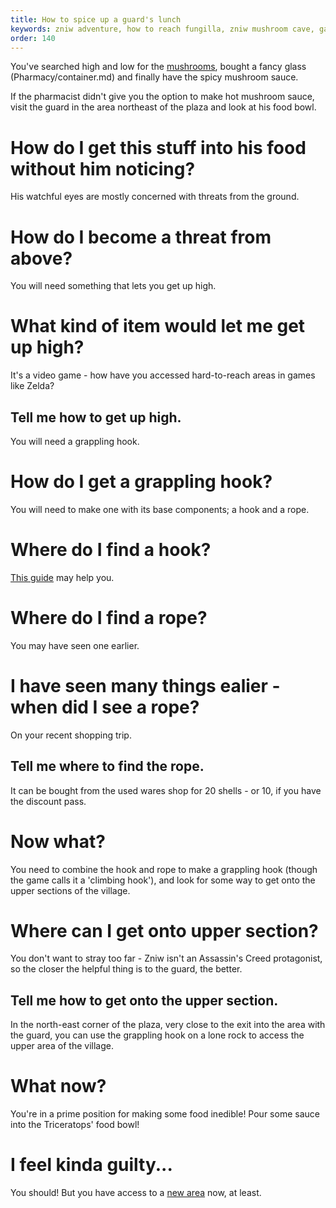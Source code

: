 ```yaml
---
title: How to spice up a guard's lunch
keywords: zniw adventure, how to reach fungilla, zniw mushroom cave, games with mushrooms, zniw sauce, zniw spicy mushroom
order: 140
---
```


You've searched high and low for the [mushrooms](Pharmacy/caps.md), bought a fancy glass (Pharmacy/container.md) and finally have the spicy mushroom sauce.

If the pharmacist didn't give you the option to make hot mushroom sauce, visit the guard in the area northeast of the plaza and look at his food bowl.

# How do I get this stuff into his food without him noticing?
His watchful eyes are mostly concerned with threats from the ground.

# How do I become a threat from above?
You will need something that lets you get up high.

# What kind of item would let me get up high?
It's a video game - how have you accessed hard-to-reach areas in games like Zelda?

## Tell me how to get up high.
You will need a grappling hook.

# How do I get a grappling hook?
You will need to make one with its base components; a hook and a rope.

# Where do I find a hook?
[This guide](Pantry/Inside/hook.md) may help you.

# Where do I find a rope?
You may have seen one earlier.

# I have seen many things ealier - when did I see a rope?
On your recent shopping trip.

## Tell me where to find the rope.
It can be bought from the used wares shop for 20 shells - or 10, if you have the discount pass.

# Now what?
You need to combine the hook and rope to make a grappling hook (though the game calls it a 'climbing hook'), and look for some way to get onto the upper sections of the village.

# Where can I get onto upper section?
You don't want to stray too far - Zniw isn't an Assassin's Creed protagonist, so the closer the helpful thing is to the guard, the better.

## Tell me how to get onto the upper section.
In the north-east corner of the plaza, very close to the exit into the area with the guard, you can use the grappling hook on a lone rock to access the upper area of the village.

# What now?
You're in a prime position for making some food inedible! Pour some sauce into the Triceratops' food bowl!

# I feel kinda guilty...
You should! But you have access to a [new area](/ResidentialWall/index.md) now, at least.